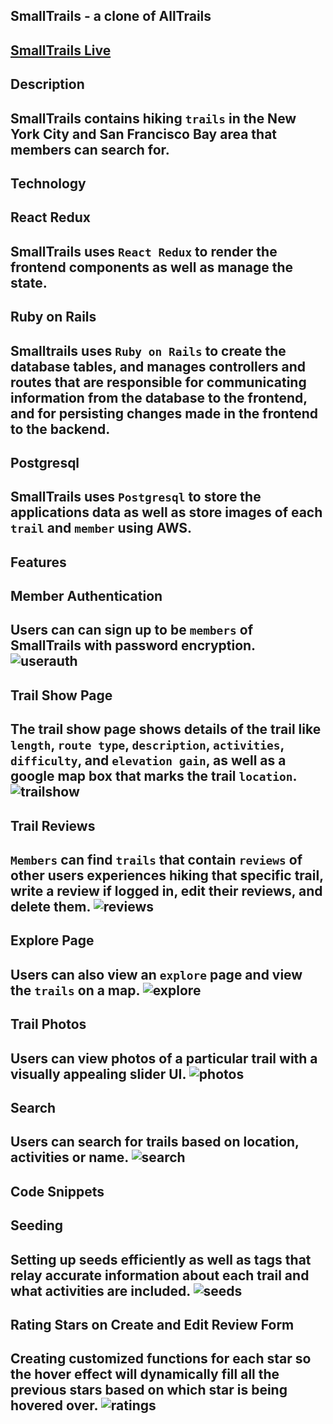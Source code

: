 
SmallTrails - a clone of AllTrails
------------------------------------------------------------------------------
[SmallTrails Live](https://alltrails-clone.onrender.com/)
------------------------------------------------------------------------------
Description
------------------------------------------------------------------------------
  SmallTrails contains hiking `trails` in the New York City 
  and San Francisco Bay area that members can search for. 
------------------------------------------------------------------------------
Technology
------------------------------------------------------------------------------
React Redux
------------------------------------------------------------------------------
  SmallTrails uses `React Redux` to render the frontend components as well as 
  manage the state.
------------------------------------------------------------------------------
Ruby on Rails
------------------------------------------------------------------------------
  Smalltrails uses `Ruby on Rails` to create the database tables, and manages 
  controllers and routes that are responsible for communicating information 
  from the database to the frontend, and for persisting changes made in the 
  frontend to the backend.
------------------------------------------------------------------------------
Postgresql
------------------------------------------------------------------------------
  SmallTrails uses `Postgresql` to store the applications data as well as store
  images of each `trail` and `member` using AWS.
------------------------------------------------------------------------------
Features
------------------------------------------------------------------------------
Member Authentication
------------------------------------------------------------------------------
  Users can can sign up to be `members` of SmallTrails with password encryption.
![userauth](https://github.com/somra45/AllTrails-Clone/assets/126993987/7bf97d0d-b471-425d-a776-3b01fedeb922)
------------------------------------------------------------------------------
Trail Show Page
------------------------------------------------------------------------------
  The trail show page shows details of the trail like `length`, `route type`,
  `description`, `activities`, `difficulty`, and `elevation gain`, as well as 
  a google map box that marks the trail `location`.
![trailshow](https://github.com/somra45/AllTrails-Clone/assets/126993987/77398657-a587-40b2-8682-ec4ea6a72fdc)
------------------------------------------------------------------------------
Trail Reviews
------------------------------------------------------------------------------
  `Members` can find `trails` that contain `reviews` of other users experiences
  hiking that specific trail, write a review if logged in, edit their reviews,
  and delete them.
![reviews](https://github.com/somra45/AllTrails-Clone/assets/126993987/036f26ef-6e69-488e-8fbc-187b57d91b8d)
------------------------------------------------------------------------------
Explore Page
------------------------------------------------------------------------------
  Users can also view an `explore` page and view the `trails` on a map.
![explore](https://github.com/somra45/AllTrails-Clone/assets/126993987/fe0fc1aa-078c-493a-9838-c6cd27b9a6f0)
------------------------------------------------------------------------------
Trail Photos
------------------------------------------------------------------------------
  Users can view photos of a particular trail with a  visually appealing 
  slider UI.
![photos](https://github.com/somra45/AllTrails-Clone/assets/126993987/cdc920cf-32ac-4bbd-9dd8-6b3393019757)
------------------------------------------------------------------------------
Search
------------------------------------------------------------------------------
  Users can search for trails based on location, activities or name.
![search](https://github.com/somra45/AllTrails-Clone/assets/126993987/ee2d4cd8-ecd9-47a3-88f4-62f3f5f5fccb)
------------------------------------------------------------------------------
Code Snippets
------------------------------------------------------------------------------
Seeding
------------------------------------------------------------------------------
  Setting up seeds efficiently as well as tags that relay accurate information
  about each trail and what activities are included.
![seeds](https://github.com/somra45/AllTrails-Clone/assets/126993987/4938796e-551c-4a57-8171-228cd5ccb06b)
------------------------------------------------------------------------------
Rating Stars on Create and Edit Review Form
------------------------------------------------------------------------------
  Creating customized functions for each star so the hover effect will dynamically
  fill all the previous stars based on which star is being hovered over.
![ratings](https://github.com/somra45/AllTrails-Clone/assets/126993987/317a4e98-de6f-4d25-bb6f-6b4917632fcf)
------------------------------------------------------------------------------


